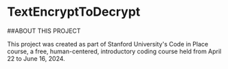 # TextEncryptToDecrypt

##ABOUT THIS PROJECT

This project was created as part of Stanford University's Code in Place course, a free, human-centered, introductory coding course held from April 22 to June 16, 2024.

